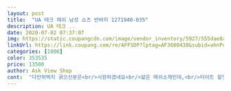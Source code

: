 ```yaml
---
layout: post 
title:  "UA 테크 메쉬 남성 쇼츠 반바지 1271940-035" 
description: UA 테크 ..
date: 2020-07-02 07:37:07 
img: https://static.coupangcdn.com/image/vendor_inventory/5927/555dae8adb2a45d97e731ae14e0fb5be9b01c4dc78026ef0e92a1f2ae7dc.jpg 
linkUrl: https://link.coupang.com/re/AFFSDP?lptag=AF3600438&subid=ahnPublicAsk&pageKey=1704594352&itemId=2900778755&vendorItemId=70889758774&traceid=V0-113-99e793cc04546077 
categories: [1006] 
color: 353535 
price: 13500 
author: Ask View Shop 
cont:  "다만허벅지 굵으신분은<br/>시원하겠네요<br/>얇은 매쉬소재인데,<br/>타이트 할듯요<br/>편하구 가볍습니다<br/>" 
---
```

